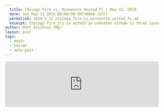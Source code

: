 ```yaml
---
  title: Chicago Fire vs. Minnesota United FC | May 11, 2019
  date: Sat May 11 2019 00:00:00 GMT+0000 (UTC)
  permalink: 2019_5_11_chicago_fire_vs_minnesota_united_fc_md
  excerpt: Chicago Fire try to extend an unbeaten streak to three consecutive games when they host Minnesota United FC Saturday night in this Week 11 match-up of the 2019 MLS Regular Season.
author: Matt Erickson (ME)
layout: post
tags:
  - mnufc
  - soccer
  - auto-post
---
```

<div class='soccer-video-wrapper'>
    <iframe class='soccer-video' width='100%' height='auto' frameborder='0' allowfullscreen src="https://www.mnufc.com/iframe-video?brightcove_id=6035583641001&brightcove_player_id=default&brightcove_account_id=5534894110001"></iframe>
  </div>